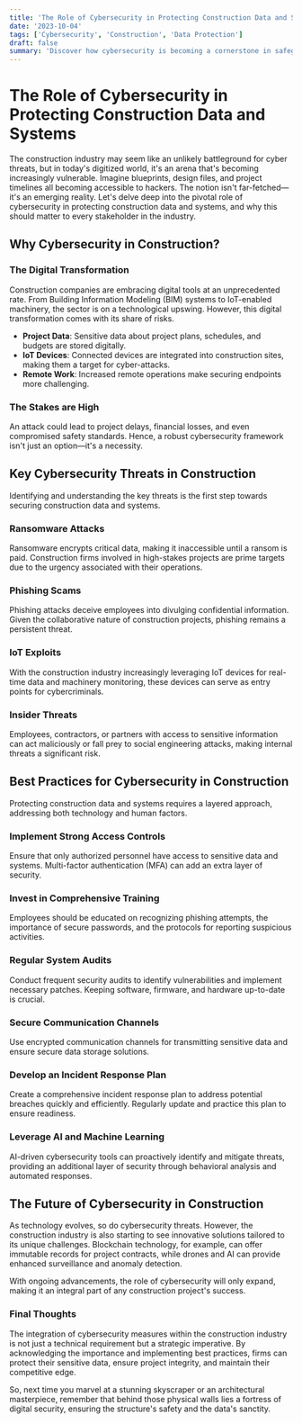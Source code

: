 ```yaml
---
title: 'The Role of Cybersecurity in Protecting Construction Data and Systems'
date: '2023-10-04'
tags: ['Cybersecurity', 'Construction', 'Data Protection']
draft: false
summary: 'Discover how cybersecurity is becoming a cornerstone in safeguarding construction data and systems and why it matters more than ever.'
---
```


# The Role of Cybersecurity in Protecting Construction Data and Systems

The construction industry may seem like an unlikely battleground for cyber threats, but in today's digitized world, it's an arena that's becoming increasingly vulnerable. Imagine blueprints, design files, and project timelines all becoming accessible to hackers. The notion isn't far-fetched—it's an emerging reality. Let's delve deep into the pivotal role of cybersecurity in protecting construction data and systems, and why this should matter to every stakeholder in the industry.

## Why Cybersecurity in Construction?

### The Digital Transformation

Construction companies are embracing digital tools at an unprecedented rate. From Building Information Modeling (BIM) systems to IoT-enabled machinery, the sector is on a technological upswing. However, this digital transformation comes with its share of risks.

- **Project Data**: Sensitive data about project plans, schedules, and budgets are stored digitally.
- **IoT Devices**: Connected devices are integrated into construction sites, making them a target for cyber-attacks.
- **Remote Work**: Increased remote operations make securing endpoints more challenging.

### The Stakes are High

An attack could lead to project delays, financial losses, and even compromised safety standards. Hence, a robust cybersecurity framework isn't just an option—it's a necessity.

## Key Cybersecurity Threats in Construction

Identifying and understanding the key threats is the first step towards securing construction data and systems.

### Ransomware Attacks

Ransomware encrypts critical data, making it inaccessible until a ransom is paid. Construction firms involved in high-stakes projects are prime targets due to the urgency associated with their operations.

### Phishing Scams

Phishing attacks deceive employees into divulging confidential information. Given the collaborative nature of construction projects, phishing remains a persistent threat.

### IoT Exploits

With the construction industry increasingly leveraging IoT devices for real-time data and machinery monitoring, these devices can serve as entry points for cybercriminals.

### Insider Threats

Employees, contractors, or partners with access to sensitive information can act maliciously or fall prey to social engineering attacks, making internal threats a significant risk.

## Best Practices for Cybersecurity in Construction

Protecting construction data and systems requires a layered approach, addressing both technology and human factors.

### Implement Strong Access Controls

Ensure that only authorized personnel have access to sensitive data and systems. Multi-factor authentication (MFA) can add an extra layer of security.

### Invest in Comprehensive Training

Employees should be educated on recognizing phishing attempts, the importance of secure passwords, and the protocols for reporting suspicious activities.

### Regular System Audits

Conduct frequent security audits to identify vulnerabilities and implement necessary patches. Keeping software, firmware, and hardware up-to-date is crucial.

### Secure Communication Channels

Use encrypted communication channels for transmitting sensitive data and ensure secure data storage solutions.

### Develop an Incident Response Plan

Create a comprehensive incident response plan to address potential breaches quickly and efficiently. Regularly update and practice this plan to ensure readiness.

### Leverage AI and Machine Learning

AI-driven cybersecurity tools can proactively identify and mitigate threats, providing an additional layer of security through behavioral analysis and automated responses.

## The Future of Cybersecurity in Construction

As technology evolves, so do cybersecurity threats. However, the construction industry is also starting to see innovative solutions tailored to its unique challenges. Blockchain technology, for example, can offer immutable records for project contracts, while drones and AI can provide enhanced surveillance and anomaly detection.

With ongoing advancements, the role of cybersecurity will only expand, making it an integral part of any construction project's success.

### Final Thoughts

The integration of cybersecurity measures within the construction industry is not just a technical requirement but a strategic imperative. By acknowledging the importance and implementing best practices, firms can protect their sensitive data, ensure project integrity, and maintain their competitive edge.

So, next time you marvel at a stunning skyscraper or an architectural masterpiece, remember that behind those physical walls lies a fortress of digital security, ensuring the structure's safety and the data's sanctity.